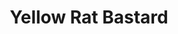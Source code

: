 ---
title: "Yellow Rat Bastard"
url: /ciudad-autonoma-de-buenos-aires/yellow-rat-bastard/
shop: ropa
---